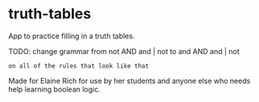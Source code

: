 truth-tables
============

App to practice filling in a truth tables.

TODO:
    change grammar from
    not AND and | not
    to
    and AND and | not

    on all of the rules that look like that

Made for Elaine Rich for use by her students and anyone else who needs help learning boolean logic.
